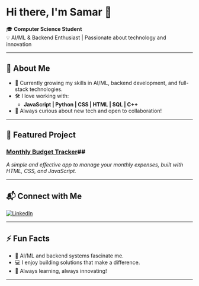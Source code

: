 # Hi there, I'm Samar 👋

🎓 **Computer Science Student**  
💡 AI/ML & Backend Enthusiast | Passionate about technology and innovation

---

## 🚀 About Me

- 🌱 Currently growing my skills in AI/ML, backend development, and full-stack technologies.
- 🛠️ I love working with:
  - **JavaScript | Python | CSS | HTML | SQL | C++**
- 🌟 Always curious about new tech and open to collaboration!

---

## 📌 Featured Project

### [Monthly Budget Tracker](https://github.com/Samar-111/Monthly-budget-tracker)##
_A simple and effective app to manage your monthly expenses, built with HTML, CSS, and JavaScript._

---

## 📬 Connect with Me

[![LinkedIn](https://img.shields.io/badge/LinkedIn-blue?style=flat&logo=linkedin)](https://www.linkedin.com/in/samar-anand-a87642287/)

---

## ⚡ Fun Facts

- 🤖 AI/ML and backend systems fascinate me.
- 💻 I enjoy building solutions that make a difference.
- 🚀 Always learning, always innovating!

---

<!--
**Samar-111/Samar-111** is a ✨ special ✨ repository because its `README.md` (this file) appears on your GitHub profile.
-->
